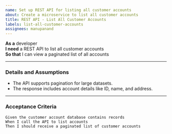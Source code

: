```yaml
---
name: Set up REST API for listing all customer accounts
about: Create a microservice to list all customer accounts
title: REST API - List All Customer Accounts
labels: list-all-customer-accounts
assignees: manupanand
---
```


**As a** developer  
**I need** a REST API to list all customer accounts  
**So that** I can view a paginated list of all accounts  

---

### Details and Assumptions
- The API supports pagination for large datasets.  
- The response includes account details like ID, name, and address.  

---

### Acceptance Criteria  

```gherkin
Given the customer account database contains records  
When I call the API to list accounts  
Then I should receive a paginated list of customer accounts  
